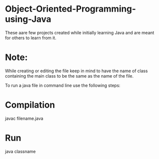 # Object-Oriented-Programming-using-Java

These aare few projects created while initially learning Java and are meant for others to learn from it.

# Note: 

While creating or editing the file keep in mind to have the name of class containing the main class to be the same as the name of the file.

To run a java file in command line use the following steps:
  
  # Compilation
  javac filename.java
  
  # Run
  java classname
  
  

